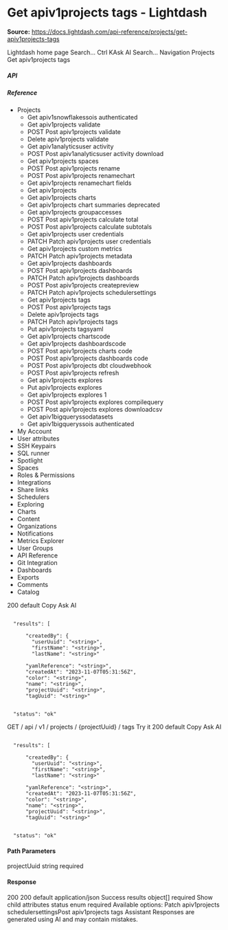 # Get apiv1projects tags - Lightdash

**Source:** https://docs.lightdash.com/api-reference/projects/get-apiv1projects-tags

Lightdash home page
Search...
Ctrl KAsk AI
Search...
Navigation
Projects
Get apiv1projects tags
##### API


##### Reference
  * Projects
    * Get apiv1snowflakessois authenticated
    * Get apiv1projects validate
    * POST
Post apiv1projects validate
    * Delete apiv1projects validate
    * Get apiv1analyticsuser activity
    * POST
Post apiv1analyticsuser activity download
    * Get apiv1projects spaces
    * POST
Post apiv1projects rename
    * POST
Post apiv1projects renamechart
    * Get apiv1projects renamechart fields
    * Get apiv1projects
    * Get apiv1projects charts
    * Get apiv1projects chart summaries
deprecated
    * Get apiv1projects groupaccesses
    * POST
Post apiv1projects calculate total
    * POST
Post apiv1projects calculate subtotals
    * Get apiv1projects user credentials
    * PATCH
Patch apiv1projects user credentials
    * Get apiv1projects custom metrics
    * PATCH
Patch apiv1projects metadata
    * Get apiv1projects dashboards
    * POST
Post apiv1projects dashboards
    * PATCH
Patch apiv1projects dashboards
    * POST
Post apiv1projects createpreview
    * PATCH
Patch apiv1projects schedulersettings
    * Get apiv1projects tags
    * POST
Post apiv1projects tags
    * Delete apiv1projects tags
    * PATCH
Patch apiv1projects tags
    * Put apiv1projects tagsyaml
    * Get apiv1projects chartscode
    * Get apiv1projects dashboardscode
    * POST
Post apiv1projects charts code
    * POST
Post apiv1projects dashboards code
    * POST
Post apiv1projects dbt cloudwebhook
    * POST
Post apiv1projects refresh
    * Get apiv1projects explores
    * Put apiv1projects explores
    * Get apiv1projects explores 1
    * POST
Post apiv1projects explores compilequery
    * POST
Post apiv1projects explores downloadcsv
    * Get apiv1bigqueryssodatasets
    * Get apiv1bigqueryssois authenticated
  * My Account
  * User attributes
  * SSH Keypairs
  * SQL runner
  * Spotlight
  * Spaces
  * Roles & Permissions
  * Integrations
  * Share links
  * Schedulers
  * Exploring
  * Charts
  * Content
  * Organizations
  * Notifications
  * Metrics Explorer
  * User Groups
  * API Reference
  * Git Integration
  * Dashboards
  * Exports
  * Comments
  * Catalog


200
default
Copy
Ask AI
```

  "results": [

      "createdBy": {
        "userUuid": "<string>",
        "firstName": "<string>",
        "lastName": "<string>"

      "yamlReference": "<string>",
      "createdAt": "2023-11-07T05:31:56Z",
      "color": "<string>",
      "name": "<string>",
      "projectUuid": "<string>",
      "tagUuid": "<string>"


  "status": "ok"

```

GET
/
api
/
v1
/
projects
/
{projectUuid}
/
tags
Try it
200
default
Copy
Ask AI
```

  "results": [

      "createdBy": {
        "userUuid": "<string>",
        "firstName": "<string>",
        "lastName": "<string>"

      "yamlReference": "<string>",
      "createdAt": "2023-11-07T05:31:56Z",
      "color": "<string>",
      "name": "<string>",
      "projectUuid": "<string>",
      "tagUuid": "<string>"


  "status": "ok"

```

#### Path Parameters
projectUuid
string
required
#### Response
200
200 default
application/json
Success
results
object[]
required
Show child attributes
status
enum<string>
required
Available options: 
Patch apiv1projects schedulersettingsPost apiv1projects tags
Assistant
Responses are generated using AI and may contain mistakes.


